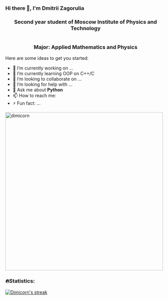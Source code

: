 ### Hi there 👋, I'm Dmitrii Zagorulia
<h3 align= "center"> Second year student of Moscow Institute of Physics and Technology </h3>
<h1></h1>
<h3 align= "center"> Major: Applied Mathematics and Physics</h3>




Here are some ideas to get you started:

- 🔭 I’m currently working on ...
- 🌱 I’m currently learning OOP on C++/C
- 👯 I’m looking to collaborate on ...
- 🤔 I’m looking for help with ...
- 💬 Ask me about **Python**
- 📫 How to reach me: 
- ⚡ Fun fact: ...

<img src="https://github-readme-stats.vercel.app/api/top-langs/?username=dimicorn&layout=compact&hide=html" alt="dimicorn"  width="495"/>
<h3 align="left">🔥Statistics:</h3>

<a href="https://github.com/DenverCoder1/github-readme-streak-stats">
<img title="🔥 Get streak stats for your profile at git.io/streak-stats" alt="Dimicorn's streak" src="https://github-readme-streak-stats.herokuapp.com/?user=dimicorn&theme=default&hide_border=true"/></a>

